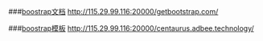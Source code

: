 
###[boostrap文档](http://115.29.99.116:20000/getbootstrap.com/)
http://115.29.99.116:20000/getbootstrap.com/

###[boostrap模板](http://115.29.99.116:20000/centaurus.adbee.technology/)
http://115.29.99.116:20000/centaurus.adbee.technology/
